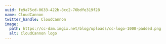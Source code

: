 ```yaml
---
uuid: fe9a75cd-0633-422b-8cc2-76bdfe319f28
name: CloudCannon
twitter_handle: CloudCannon
image:
  path: https://cc-dam.imgix.net/blog/uploads/cc-logo-1000-padded.png
  alt: CloudCannon logo
---
```


